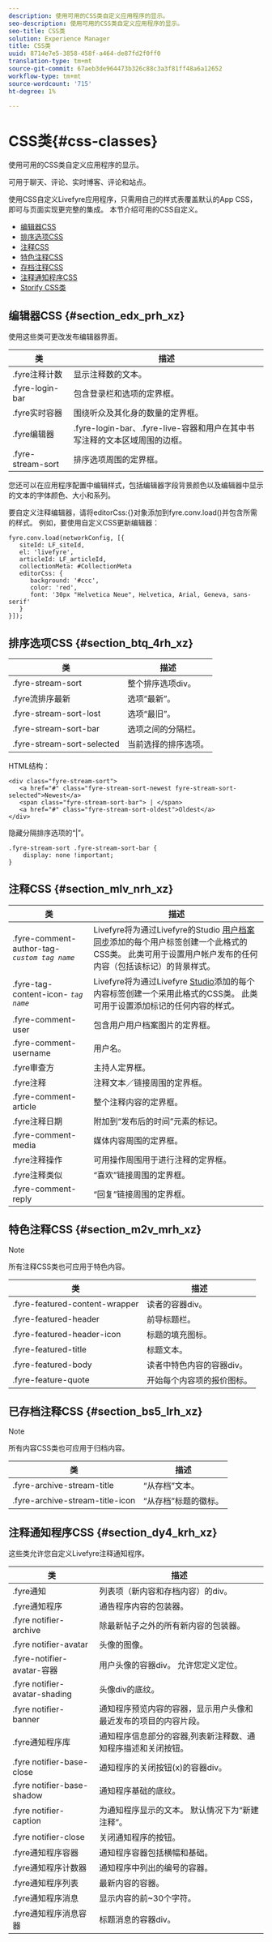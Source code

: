 ```yaml
---
description: 使用可用的CSS类自定义应用程序的显示。
seo-description: 使用可用的CSS类自定义应用程序的显示。
seo-title: CSS类
solution: Experience Manager
title: CSS类
uuid: 8714e7e5-3858-458f-a464-de87fd2f0ff0
translation-type: tm+mt
source-git-commit: 67aeb3de964473b326c88c3a3f81ff48a6a12652
workflow-type: tm+mt
source-wordcount: '715'
ht-degree: 1%

---
```



# CSS类{#css-classes}

使用可用的CSS类自定义应用程序的显示。

可用于聊天、评论、实时博客、评论和站点。

使用CSS自定义Livefyre应用程序，只需用自己的样式表覆盖默认的App CSS，即可与页面实现更完整的集成。 本节介绍可用的CSS自定义。

* [编辑器CSS](#c_css_classes/section_edx_prh_xz)
* [排序选项CSS](#c_css_classes/section_btq_4rh_xz)
* [注释CSS](#c_css_classes/section_mlv_nrh_xz)
* [特色注释CSS](#c_css_classes/section_m2v_mrh_xz)
* [存档注释CSS](#c_css_classes/section_bs5_lrh_xz)
* [注释通知程序CSS](#c_css_classes/section_dy4_krh_xz)
* [Storify CSS类](../c-app-customizations/c-storify-css-classes.md#c_storify_css_classes)

## 编辑器CSS {#section_edx_prh_xz}

使用这些类可更改发布编辑器界面。

| 类 | 描述 |
|---|---|
| .fyre注释计数 | 显示注释数的文本。 |
| .fyre-login-bar | 包含登录栏和选项的定界框。 |
| .fyre实时容器 | 围绕听众及其化身的数量的定界框。 |
| .fyre编辑器 | .fyre-login-bar、.fyre-live-容器和用户在其中书写注释的文本区域周围的边框。 |
| .fyre-stream-sort | 排序选项周围的定界框。 |

您还可以在应用程序配置中编辑样式，包括编辑器字段背景颜色以及编辑器中显示的文本的字体颜色、大小和系列。

要自定义注释编辑器，请将editorCss:{}对象添加到fyre.conv.load()并包含所需的样式。 例如，要使用自定义CSS更新编辑器：

```
fyre.conv.load(networkConfig, [{ 
   siteId: LF_siteId, 
   el: 'livefyre', 
   articleId: LF_articleId, 
   collectionMeta: #CollectionMeta 
   editorCss: { 
      background: '#ccc', 
      color: 'red', 
      font: '30px "Helvetica Neue", Helvetica, Arial, Geneva, sans-serif' 
   } 
}]);
```

## 排序选项CSS {#section_btq_4rh_xz}

| 类 | 描述 |
|---|---|
| .fyre-stream-sort | 整个排序选项div。 |
| .fyre流排序最新 | 选项“最新”。 |
| .fyre-stream-sort-lost | 选项“最旧”。 |
| .fyre-stream-sort-bar | 选项之间的分隔栏。 |
| .fyre-stream-sort-selected | 当前选择的排序选项。 |

HTML结构：

```
<div class="fyre-stream-sort"> 
   <a href="#" class="fyre-stream-sort-newest fyre-stream-sort-selected">Newest</a>  
   <span class="fyre-stream-sort-bar"> | </span> 
   <a href="#" class="fyre-stream-sort-oldest">Oldest</a> 
</div>
```

隐藏分隔排序选项的“|”。

```
.fyre-stream-sort .fyre-stream-sort-bar { 
    display: none !important; 
}
```

## 注释CSS {#section_mlv_nrh_xz}

| 类 | 描述 |
|---|---|
| .fyre-comment-author-tag- *`custom tag name`* | Livefyre将为通过Livefyre的Studio [用户档案同步](/help/implementation/t-about-identity-integration/t-sync-with-livefyre-using-ping-for-pull/t-sync-with-livefyre-using-ping-for-pull.md)添加的每个用户标签创建一个此格式的CSS类。 此类可用于设置用户帐户发布的任何内容（包括该标记）的背景样式。 |
| .fyre-tag-content-icon- *`tag name`* | Livefyre将为通过Livefyre [Studio](/help/implementation/c-app-customizations/c-adding-users-to-groups.md)添加的每个内容标签创建一个采用此格式的CSS类。 此类可用于设置添加标记的任何内容的样式。 |
| .fyre-comment-user | 包含用户用户档案图片的定界框。 |
| .fyre-comment-username | 用户名。 |
| .fyre审查方 | 主持人定界框。 |
| .fyre注释 | 注释文本／链接周围的定界框。 |
| .fyre-comment-article | 整个注释内容的定界框。 |
| .fyre注释日期 | 附加到“发布后的时间”元素的标记。 |
| .fyre-comment-media | 媒体内容周围的定界框。 |
| .fyre注释操作 | 可用操作周围用于进行注释的定界框。 |
| .fyre注释类似 | “喜欢”链接周围的定界框。 |
| .fyre-comment-reply | “回复”链接周围的定界框。 |

## 特色注释CSS {#section_m2v_mrh_xz}

>[!NOTE]
>
>所有注释CSS类也可应用于特色内容。

| 类 | 描述 |
|---|---|
| .fyre-featured-content-wrapper | 读者的容器div。 |
| .fyre-featured-header | 前导标题栏。 |
| .fyre-featured-header-icon | 标题的填充图标。 |
| .fyre-featured-title | 标题文本。 |
| .fyre-featured-body | 读者中特色内容的容器div。 |
| .fyre-feature-quote | 开始每个内容项的报价图标。 |

## 已存档注释CSS {#section_bs5_lrh_xz}

>[!NOTE]
>
>所有内容CSS类也可应用于归档内容。

| 类 | 描述 |
|---|---|
| .fyre-archive-stream-title | “从存档”文本。 |
| .fyre-archive-stream-title-icon | “从存档”标题的徽标。 |

## 注释通知程序CSS {#section_dy4_krh_xz}

这些类允许您自定义Livefyre注释通知程序。

| 类 | 描述 |
|---|---|
| .fyre通知 | 列表项（新内容和存档内容）的div。 |
| .fyre通知程序 | 通告程序内容的包装器。 |
| .fyre notifier-archive | 除最新帖子之外的所有新内容的包装器。 |
| .fyre notifier-avatar | 头像的图像。 |
| .fyre-notifier-avatar-容器 | 用户头像的容器div。 允许您定义定位。 |
| .fyre notifier-avatar-shading | 头像div的底纹。 |
| .fyre notifier-banner | 通知程序预览内容的容器，显示用户头像和最近发布的项目的内容片段。 |
| .fyre通知程序库 | 通知程序信息部分的容器,列表新注释数、通知程序描述和关闭按钮。 |
| .fyre notifier-base-close | 通知程序的关闭按钮(x)的容器div。 |
| .fyre notifier-base-shadow | 通知程序基础的底纹。 |
| .fyre notifier-caption | 为通知程序显示的文本。 默认情况下为“新建注释”。 |
| .fyre notifier-close | 关闭通知程序的按钮。 |
| .fyre通知程序容器 | 通知程序容器包括横幅和基础。 |
| .fyre通知程序计数器 | 通知程序中列出的编号的容器。 |
| .fyre通知程序列表 | 最新内容的容器。 |
| .fyre通知程序消息 | 显示内容的前~30个字符。 |
| .fyre通知程序消息容器 | 标题消息的容器div。 |
